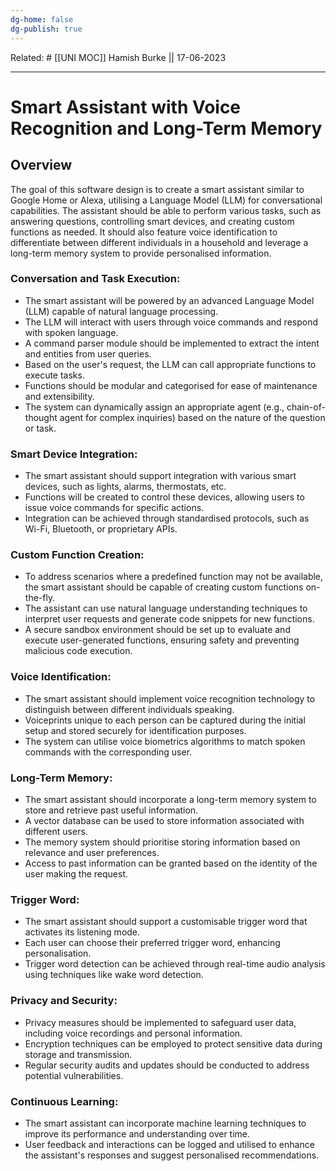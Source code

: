 ```yaml
---
dg-home: false
dg-publish: true
---
```

Related: #
[[UNI MOC]]
Hamish Burke || 17-06-2023
***

# Smart Assistant with Voice Recognition and Long-Term Memory

## Overview

The goal of this software design is to create a smart assistant similar to Google Home or Alexa, utilising a Language Model (LLM) for conversational capabilities. The assistant should be able to perform various tasks, such as answering questions, controlling smart devices, and creating custom functions as needed. It should also feature voice identification to differentiate between different individuals in a household and leverage a long-term memory system to provide personalised information.

### Conversation and Task Execution:

- The smart assistant will be powered by an advanced Language Model (LLM) capable of natural language processing.
- The LLM will interact with users through voice commands and respond with spoken language.
- A command parser module should be implemented to extract the intent and entities from user queries.
- Based on the user's request, the LLM can call appropriate functions to execute tasks.
- Functions should be modular and categorised for ease of maintenance and extensibility.
- The system can dynamically assign an appropriate agent (e.g., chain-of-thought agent for complex inquiries) based on the nature of the question or task.

### Smart Device Integration:

- The smart assistant should support integration with various smart devices, such as lights, alarms, thermostats, etc.
- Functions will be created to control these devices, allowing users to issue voice commands for specific actions.
- Integration can be achieved through standardised protocols, such as Wi-Fi, Bluetooth, or proprietary APIs.

### Custom Function Creation:

- To address scenarios where a predefined function may not be available, the smart assistant should be capable of creating custom functions on-the-fly.
- The assistant can use natural language understanding techniques to interpret user requests and generate code snippets for new functions.
- A secure sandbox environment should be set up to evaluate and execute user-generated functions, ensuring safety and preventing malicious code execution.

### Voice Identification:

- The smart assistant should implement voice recognition technology to distinguish between different individuals speaking.
- Voiceprints unique to each person can be captured during the initial setup and stored securely for identification purposes.
- The system can utilise voice biometrics algorithms to match spoken commands with the corresponding user.

### Long-Term Memory:

- The smart assistant should incorporate a long-term memory system to store and retrieve past useful information.
- A vector database can be used to store information associated with different users.
- The memory system should prioritise storing information based on relevance and user preferences.
- Access to past information can be granted based on the identity of the user making the request.

### Trigger Word:

- The smart assistant should support a customisable trigger word that activates its listening mode.
- Each user can choose their preferred trigger word, enhancing personalisation.
- Trigger word detection can be achieved through real-time audio analysis using techniques like wake word detection.

### Privacy and Security:

- Privacy measures should be implemented to safeguard user data, including voice recordings and personal information.
- Encryption techniques can be employed to protect sensitive data during storage and transmission.
- Regular security audits and updates should be conducted to address potential vulnerabilities.

### Continuous Learning:

- The smart assistant can incorporate machine learning techniques to improve its performance and understanding over time.
- User feedback and interactions can be logged and utilised to enhance the assistant's responses and suggest personalised recommendations.



